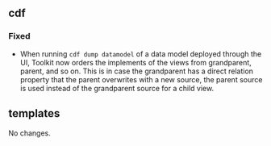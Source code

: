 ## cdf 

### Fixed

- When running `cdf dump datamodel` of a data model deployed through the
UI, Toolkit now orders the implements of the views from grandparent,
parent, and so on. This is in case the grandparent has a direct relation
property that the parent overwrites with a new source, the parent source
is used instead of the grandparent source for a child view.

## templates

No changes.